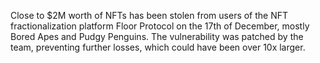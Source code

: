 Close to $2M worth of NFTs has been stolen from users of the NFT fractionalization platform Floor Protocol on the 17th of December, mostly Bored Apes and Pudgy Penguins. The vulnerability was patched by the team, preventing further losses, which could have been over 10x larger.
